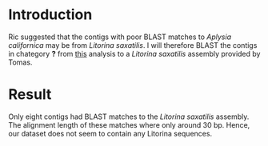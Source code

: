 # Introduction
Ric suggested that the contigs with poor BLAST matches to *Aplysia californica* may be from *Litorina saxatilis*. I will therefore BLAST the contigs in chategory **?** from [this](https://github.com/mtop/Fucus_vesiculosus_genome_project/tree/master/test/blast_20150917_to_nr/unknown_contigs) analysis to a *Litorina saxatilis* assembly provided by Tomas. 

# Result
Only eight contigs had BLAST matches to the *Litorina saxatilis* assembly. The alignment length of these matches where only around 30 bp. Hence, our dataset does not seem to contain any Litorina sequences.
